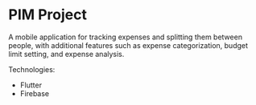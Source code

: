 # PIM Project
A mobile application for tracking expenses and splitting them between people, with additional features such as expense categorization, budget limit setting, and expense analysis.

Technologies:
- Flutter
- Firebase
